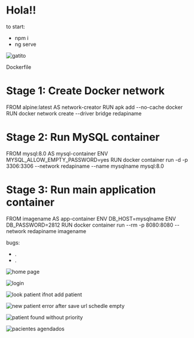 <h1>Hola!!</h1>

to start: 
<ul>
  <li>npm i</li>
  <li>ng serve</li>
</ul>

![gatito](https://github.com/josevflores911/Schedule_system/assets/59713685/338d6ee7-44b0-4a23-b3c2-ac67cca8d11d)


Dockerfile

# Stage 1: Create Docker network
FROM alpine:latest AS network-creator
RUN apk add --no-cache docker
RUN docker network create --driver bridge redapiname

# Stage 2: Run MySQL container
FROM mysql:8.0 AS mysql-container
ENV MYSQL_ALLOW_EMPTY_PASSWORD=yes
RUN docker container run -d -p 3306:3306 --network redapiname --name mysqlname mysql:8.0

# Stage 3: Run main application container
FROM imagename AS app-container
ENV DB_HOST=mysqlname
ENV DB_PASSWORD=2812
RUN docker container run --rm -p 8080:8080 --network redapiname imagename


bugs:
<ul>
  <li>.</li>
  <li>.</li>
</ul>

![home page](https://github.com/josevflores911/challenge-ScheduleSystem/assets/59713685/350495f2-0d73-4b19-a9b9-57d7f2ff17b4)

![login](https://github.com/josevflores911/challenge-ScheduleSystem/assets/59713685/c3e0a331-24a9-48b5-8d3e-65ada7cdac79)

![look patient ifnot add patient](https://github.com/josevflores911/challenge-ScheduleSystem/assets/59713685/f007e49b-b0ee-4303-a3e8-0d60fbfd10a7)

![new patient error after save url schedle empty](https://github.com/josevflores911/challenge-ScheduleSystem/assets/59713685/7e0b7b20-2814-4713-8af0-3a0bb5244f63)

![patient found without priority](https://github.com/josevflores911/challenge-ScheduleSystem/assets/59713685/f4a1dce6-3d39-48c4-81ce-3d8f63faf166)

![pacientes agendados](https://github.com/josevflores911/challenge-ScheduleSystem/assets/59713685/082f68d5-ce48-4ac0-9a3d-a7c7f2dd2abb)

